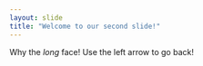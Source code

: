 ```yaml
---
layout: slide
title: "Welcome to our second slide!"
---
```

Why the *long* face!
Use the left arrow to go back!
